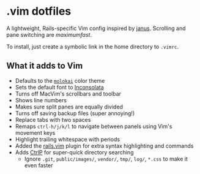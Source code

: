 # .vim dotfiles
A lightweight, Rails-specific Vim config inspired by [janus](https://github.com/carlhuda/janus). Scrolling and pane switching are *maximumfast*.

To install, just create a symbolic link in the home directory to `.vimrc`.

## What it adds to Vim
* Defaults to the [`molokai`](http://www.vim.org/scripts/script.php?script_id=2340) color theme
* Sets the default font to [Inconsolata](http://levien.com/type/myfonts/inconsolata.html)
* Turns off MacVim's scrollbars and toolbar
* Shows line numbers
* Makes sure split panes are equally divided
* Turns off saving backup files (super annoying!)
* Replace tabs with two spaces
* Remaps `ctrl-h/j/k/l` to navigate between panels using Vim's movement keys
* Highlight trailing whitespace with periods
* Added the [rails.vim](https://github.com/tpope/vim-rails) plugin for extra syntax highlighting and commands
* Adds [CtrlP](https://github.com/kien/ctrlp.vim) for super-quick directory searching
  * Ignore `.git`, `public/images/`, `vendor/`, `tmp/`, `log/`, `*.css` to make it even
    faster
